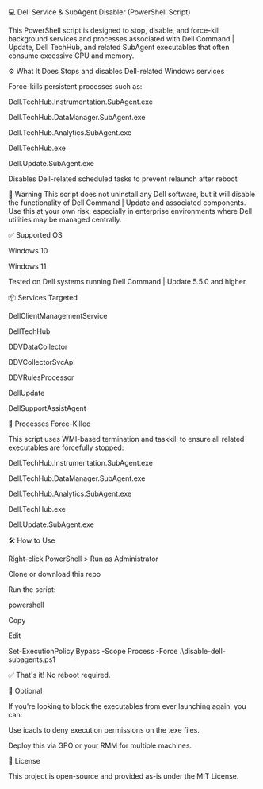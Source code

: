 💻 Dell Service & SubAgent Disabler (PowerShell Script)

This PowerShell script is designed to stop, disable, and force-kill background services and processes associated with Dell Command | Update, Dell TechHub, and related SubAgent executables that often consume excessive CPU and memory.

⚙️ What It Does
Stops and disables Dell-related Windows services

Force-kills persistent processes such as:

Dell.TechHub.Instrumentation.SubAgent.exe

Dell.TechHub.DataManager.SubAgent.exe

Dell.TechHub.Analytics.SubAgent.exe

Dell.TechHub.exe

Dell.Update.SubAgent.exe

Disables Dell-related scheduled tasks to prevent relaunch after reboot

🚨 Warning
This script does not uninstall any Dell software, but it will disable the functionality of Dell Command | Update and associated components. Use this at your own risk, especially in enterprise environments where Dell utilities may be managed centrally.

✅ Supported OS

Windows 10

Windows 11

Tested on Dell systems running Dell Command | Update 5.5.0 and higher

📦 Services Targeted

DellClientManagementService

DellTechHub

DDVDataCollector

DDVCollectorSvcApi

DDVRulesProcessor

DellUpdate

DellSupportAssistAgent

🔫 Processes Force-Killed

This script uses WMI-based termination and taskkill to ensure all related executables are forcefully stopped:

Dell.TechHub.Instrumentation.SubAgent.exe

Dell.TechHub.DataManager.SubAgent.exe

Dell.TechHub.Analytics.SubAgent.exe

Dell.TechHub.exe

Dell.Update.SubAgent.exe

🛠 How to Use

Right-click PowerShell > Run as Administrator

Clone or download this repo

Run the script:

powershell

Copy

Edit

Set-ExecutionPolicy Bypass -Scope Process -Force
.\disable-dell-subagents.ps1

✅ That's it! No reboot required.

📁 Optional

If you're looking to block the executables from ever launching again, you can:

Use icacls to deny execution permissions on the .exe files.

Deploy this via GPO or your RMM for multiple machines.

📜 License

This project is open-source and provided as-is under the MIT License.

